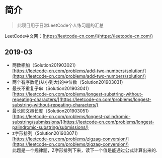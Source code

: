 # 简介
> 此项目用于日常LeetCode个人练习题的汇总

LeetCode中文网：[https://leetcode-cn.com/](https://leetcode-cn.com/)

## 2019-03
- 两数相加（Solution201903021）  
[https://leetcode-cn.com/problems/add-two-numbers/solution/](https://leetcode-cn.com/problems/add-two-numbers/solution/)
- 两个有序数组(从小到大)的中位数（Solution201903031）  
- 最长不重复子串（Solution201903041）  
[https://leetcode-cn.com/problems/longest-substring-without-repeating-characters/](https://leetcode-cn.com/problems/longest-substring-without-repeating-characters/)
- 最长回文串长度（Solution201903051）  
[https://leetcode-cn.com/problems/longest-palindromic-substring/submissions/](https://leetcode-cn.com/problems/longest-palindromic-substring/submissions/)
- z字形排列（Solution201903071）  
[https://leetcode-cn.com/problems/zigzag-conversion/](https://leetcode-cn.com/problems/zigzag-conversion/)  
此题是一个规律题，Z字形排列下来，读下一个值是能通过公式计算出来的.

